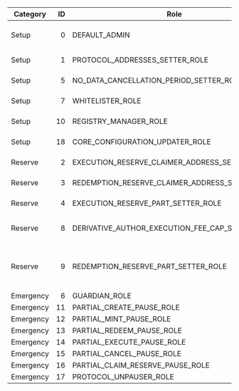 | Category  | ID | Role                                            | Description                                                                                                                                                                                                                                                                     |
|-----------|---:|-------------------------------------------------|---------------------------------------------------------------------------------------------------------------------------------------------------------------------------------------------------------------------------------------------------------------------------------|
| Setup     | 0  | DEFAULT_ADMIN                                   | Special role set by default by the OpenZeppelin AccessControl library. It has the highest privilege level and can manage all the other roles (assign a role, revoke a role)                                                                                                     |
| Setup     | 1  | PROTOCOL_ADDRESSES_SETTER_ROLE                  | Role responsible for updating the Opium Protocol core contracts' addresses                                                                                                                                                                                                      |
| Setup     | 5  | NO_DATA_CANCELLATION_PERIOD_SETTER_ROLE         | Role responsible for updating the RegistryEntities.ProtocolParametersArgs.noDataCancellationPeriod                                                                                                                                                                              |
| Setup     | 7  | WHITELISTER_ROLE                                | Role responsible for managing (adding and removing accounts) the whitelist                                                                                                                                                                                                      |
| Setup     | 10 | REGISTRY_MANAGER_ROLE                           | Role responsible for updating the Registry address itself stored in the Opium Protocol core contracts that consume the Registry                                                                                                                                                 |
| Setup     | 18 | CORE_CONFIGURATION_UPDATER_ROLE                 | Role responsible for updating (applying) new core configuration if it was changed in the registry                                                                                                                                                                               |
| Reserve   | 2  | EXECUTION_RESERVE_CLAIMER_ADDRESS_SETTER_ROLE   | Role responsible for updating the reserve recipient's address of the profitable execution of derivatives positions                                                                                                                                                              |
| Reserve   | 3  | REDEMPTION_RESERVE_CLAIMER_ADDRESS_SETTER_ROLE  | Role responsible for updating the reserve recipient's address of the redemption of market neutral positions                                                                                                                                                                     |
| Reserve   | 4  | EXECUTION_RESERVE_PART_SETTER_ROLE              | Role responsible for updating the reserve recipient's address of the redemption of market neutral positions                                                                                                                                                                     |
| Reserve   | 8  | DERIVATIVE_AUTHOR_EXECUTION_FEE_CAP_SETTER_ROLE | Role responsible for updating the maximum fee that a derivative author can set as a commission originated from the profitable execution of derivatives positions                                                                                                                |
| Reserve   | 9  | REDEMPTION_RESERVE_PART_SETTER_ROLE             | Role responsible for updating the fixed part (percentage) of the initial margin that will be deducted to the reserves during redemption of market neutral positions. Also sets fixed part (percentage) of this redemption reserves that goes to the protocol redemption reserve |
| Emergency | 6  | GUARDIAN_ROLE                                   | Role responsible for globally pausing the protocol                                                                                                                                                                                                                              |
| Emergency | 11 | PARTIAL_CREATE_PAUSE_ROLE                       | Role responsible for pausing Core.create                                                                                                                                                                                                                                        |
| Emergency | 12 | PARTIAL_MINT_PAUSE_ROLE                         | Role responsible for pausing Core.mint                                                                                                                                                                                                                                          |
| Emergency | 13 | PARTIAL_REDEEM_PAUSE_ROLE                       | Role responsible for pausing Core.redeem                                                                                                                                                                                                                                        |
| Emergency | 14 | PARTIAL_EXECUTE_PAUSE_ROLE                      | Role responsible for pausing Core.execute                                                                                                                                                                                                                                       |
| Emergency | 15 | PARTIAL_CANCEL_PAUSE_ROLE                       | Role responsible for pausing Core.cancel                                                                                                                                                                                                                                        |
| Emergency | 16 | PARTIAL_CLAIM_RESERVE_PAUSE_ROLE                | Role responsible for pausing Core.claimReserve                                                                                                                                                                                                                                  |
| Emergency | 17 | PROTOCOL_UNPAUSER_ROLE                          | Role responsible for globally unpausing the protocol                                                                                                                                                                                                                            |
